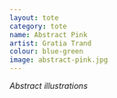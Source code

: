 ```yaml
---
layout: tote
category: tote
name: Abstract Pink
artist: Gratia Trand
colour: blue-green
image: abstract-pink.jpg
---
```


*Abstract illustrations*